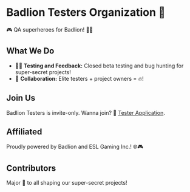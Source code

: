 # Badlion Testers Organization 🚀

🎮 QA superheroes for Badlion! 🦸‍♂️

## What We Do

- 🕵️‍♂️ **Testing and Feedback:** Closed beta testing and bug hunting for super-secret projects!
- 🤝 **Collaboration:** Elite testers + project owners = 🔥!

## Join Us

Badlion Testers is invite-only. Wanna join? 📧 [Tester Application](https://support.badlion.net/hc/en-us/articles/10292427836562-Tester-Application).

## Affiliated

Proudly powered by Badlion and ESL Gaming Inc.! 🌐🎮

## Contributors

Major 🙌 to all shaping our super-secret projects!
